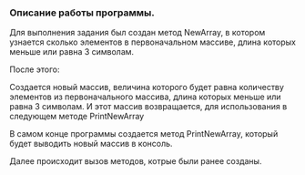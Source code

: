 ### Oписание работы программы.

Для выполнения задания был создан метод NewArray, в котором узнается сколько элементов в первоначальном массиве, длина которых меньше или равна 3 символам.

После этого:

 Создается новый массив, величина которого будет равна количеству элементов из первоначального массива, длина которых меньше или равна 3 символам. И этот массив возвращается, для использования в следующем методе PrintNewArray

В самом конце программы создается метод PrintNewArray, который будет выводить новый массив в консоль.

Далее происходит вызов методов, котрые были ранее созданы.